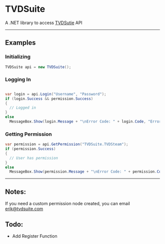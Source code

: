# TVDSuite
A .NET library to access [TVDSutie](https://TVDSuite.com/) API
- - -

## Examples

### Initializing
```cs
TVDSuite api = new TVDSuite();
```

### Logging In
```cs

var login = api.Login("Username", "Password");
if (login.Success && permission.Success)
{
  // Logged in
}
else
  MessageBox.Show(login.Message + "\nError Code: " + login.Code, "Error", MessageBoxButtons.OK, MessageBoxIcon.Error);
```

### Getting Permission
```cs
var permission = api.GetPermission("TVDSuite.TVDSteam");
if (permission.Success)
{
  // User has permission
}
else
  MessageBox.Show(permission.Message + "\nError Code: " + permission.Code, "Error", MessageBoxButtons.OK, MessageBoxIcon.Error);
```
- - -

## Notes:
If you need a custom permission node created, you can email erik@tvdsuite.com

## Todo:
 - Add Register Function
